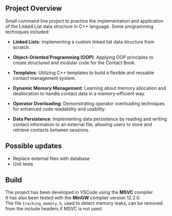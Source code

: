 ## Project Overview

Small command line project to practice the implementation and application of the Linked List data structure in C++ language. Some programming techniques included:

- **Linked Lists**: Implementing a custom linked list data structure from scratch.

- **Object-Oriented Programming (OOP)**: Applying OOP principles to create structured and modular code for the Contact Book.

- **Templates**: Utilizing C++ templates to build a flexible and reusable contact management system.

- **Dynamic Memory Management**: Learning about memory allocation and deallocation to handle contact data in a memory-efficient way.

- **Operator Overloading**: Demonstrating operator overloading techniques for enhanced code readability and usability.

- **Data Persistence**: Implementing data persistence by reading and writing contact information to an external file, allowing users to store and retrieve contacts between sessions.  

## Possible updates
- Replace external files with database
- Unit tests

## Build

The project has been developed in VSCode using the **MSVC** compiler.  
It has also been tested with the **MinGW** compiler version 12.2.0.  
The file `tracking_memory.h`, used to detect memory leaks, can be removed from the include headers if MSVC is not used.